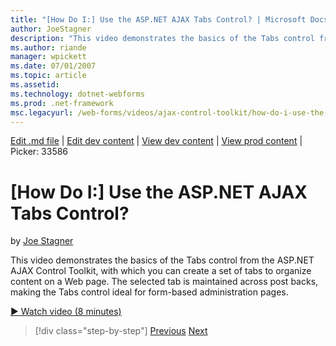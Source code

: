 ```yaml
---
title: "[How Do I:] Use the ASP.NET AJAX Tabs Control? | Microsoft Docs"
author: JoeStagner
description: "This video demonstrates the basics of the Tabs control from the ASP.NET AJAX Control Toolkit, with which you can create a set of tabs to organize content on..."
ms.author: riande
manager: wpickett
ms.date: 07/01/2007
ms.topic: article
ms.assetid: 
ms.technology: dotnet-webforms
ms.prod: .net-framework
msc.legacyurl: /web-forms/videos/ajax-control-toolkit/how-do-i-use-the-aspnet-ajax-tabs-control
---
```

[Edit .md file](C:\Projects\msc\dev\Msc.Www\Web.ASP\App_Data\github\web-forms\videos\ajax-control-toolkit\how-do-i-use-the-aspnet-ajax-tabs-control.md) | [Edit dev content](http://www.aspdev.net/umbraco#/content/content/edit/26563) | [View dev content](http://docs.aspdev.net/tutorials/web-forms/videos/ajax-control-toolkit/how-do-i-use-the-aspnet-ajax-tabs-control.html) | [View prod content](http://www.asp.net/web-forms/videos/ajax-control-toolkit/how-do-i-use-the-aspnet-ajax-tabs-control) | Picker: 33586

[How Do I:] Use the ASP.NET AJAX Tabs Control?
====================
by [Joe Stagner](https://github.com/JoeStagner)

This video demonstrates the basics of the Tabs control from the ASP.NET AJAX Control Toolkit, with which you can create a set of tabs to organize content on a Web page. The selected tab is maintained across post backs, making the Tabs control ideal for form-based administration pages.

[&#9654; Watch video (8 minutes)](https://channel9.msdn.com/Blogs/ASP-NET-Site-Videos/how-do-i-use-the-aspnet-ajax-tabs-control)

>[!div class="step-by-step"] [Previous](how-do-i-use-the-aspnet-ajax-resizablecontrol-extender.md) [Next](how-do-i-use-the-aspnet-ajax-slideshow-extender.md)